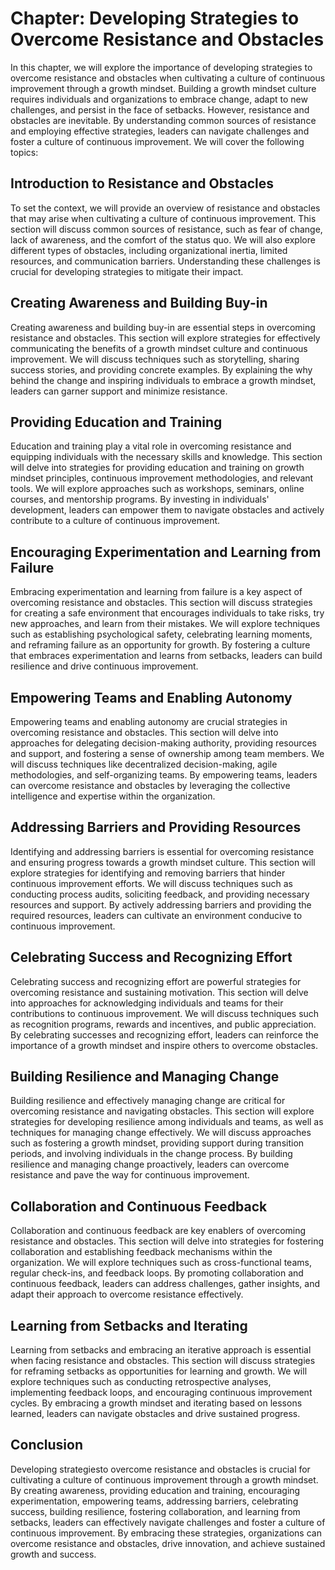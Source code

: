 Chapter: Developing Strategies to Overcome Resistance and Obstacles
===================================================================

In this chapter, we will explore the importance of developing strategies to overcome resistance and obstacles when cultivating a culture of continuous improvement through a growth mindset. Building a growth mindset culture requires individuals and organizations to embrace change, adapt to new challenges, and persist in the face of setbacks. However, resistance and obstacles are inevitable. By understanding common sources of resistance and employing effective strategies, leaders can navigate challenges and foster a culture of continuous improvement. We will cover the following topics:

Introduction to Resistance and Obstacles
----------------------------------------

To set the context, we will provide an overview of resistance and obstacles that may arise when cultivating a culture of continuous improvement. This section will discuss common sources of resistance, such as fear of change, lack of awareness, and the comfort of the status quo. We will also explore different types of obstacles, including organizational inertia, limited resources, and communication barriers. Understanding these challenges is crucial for developing strategies to mitigate their impact.

Creating Awareness and Building Buy-in
--------------------------------------

Creating awareness and building buy-in are essential steps in overcoming resistance and obstacles. This section will explore strategies for effectively communicating the benefits of a growth mindset culture and continuous improvement. We will discuss techniques such as storytelling, sharing success stories, and providing concrete examples. By explaining the why behind the change and inspiring individuals to embrace a growth mindset, leaders can garner support and minimize resistance.

Providing Education and Training
--------------------------------

Education and training play a vital role in overcoming resistance and equipping individuals with the necessary skills and knowledge. This section will delve into strategies for providing education and training on growth mindset principles, continuous improvement methodologies, and relevant tools. We will explore approaches such as workshops, seminars, online courses, and mentorship programs. By investing in individuals' development, leaders can empower them to navigate obstacles and actively contribute to a culture of continuous improvement.

Encouraging Experimentation and Learning from Failure
-----------------------------------------------------

Embracing experimentation and learning from failure is a key aspect of overcoming resistance and obstacles. This section will discuss strategies for creating a safe environment that encourages individuals to take risks, try new approaches, and learn from their mistakes. We will explore techniques such as establishing psychological safety, celebrating learning moments, and reframing failure as an opportunity for growth. By fostering a culture that embraces experimentation and learns from setbacks, leaders can build resilience and drive continuous improvement.

Empowering Teams and Enabling Autonomy
--------------------------------------

Empowering teams and enabling autonomy are crucial strategies in overcoming resistance and obstacles. This section will delve into approaches for delegating decision-making authority, providing resources and support, and fostering a sense of ownership among team members. We will discuss techniques like decentralized decision-making, agile methodologies, and self-organizing teams. By empowering teams, leaders can overcome resistance and obstacles by leveraging the collective intelligence and expertise within the organization.

Addressing Barriers and Providing Resources
-------------------------------------------

Identifying and addressing barriers is essential for overcoming resistance and ensuring progress towards a growth mindset culture. This section will explore strategies for identifying and removing barriers that hinder continuous improvement efforts. We will discuss techniques such as conducting process audits, soliciting feedback, and providing necessary resources and support. By actively addressing barriers and providing the required resources, leaders can cultivate an environment conducive to continuous improvement.

Celebrating Success and Recognizing Effort
------------------------------------------

Celebrating success and recognizing effort are powerful strategies for overcoming resistance and sustaining motivation. This section will delve into approaches for acknowledging individuals and teams for their contributions to continuous improvement. We will discuss techniques such as recognition programs, rewards and incentives, and public appreciation. By celebrating successes and recognizing effort, leaders can reinforce the importance of a growth mindset and inspire others to overcome obstacles.

Building Resilience and Managing Change
---------------------------------------

Building resilience and effectively managing change are critical for overcoming resistance and navigating obstacles. This section will explore strategies for developing resilience among individuals and teams, as well as techniques for managing change effectively. We will discuss approaches such as fostering a growth mindset, providing support during transition periods, and involving individuals in the change process. By building resilience and managing change proactively, leaders can overcome resistance and pave the way for continuous improvement.

Collaboration and Continuous Feedback
-------------------------------------

Collaboration and continuous feedback are key enablers of overcoming resistance and obstacles. This section will delve into strategies for fostering collaboration and establishing feedback mechanisms within the organization. We will explore techniques such as cross-functional teams, regular check-ins, and feedback loops. By promoting collaboration and continuous feedback, leaders can address challenges, gather insights, and adapt their approach to overcome resistance effectively.

Learning from Setbacks and Iterating
------------------------------------

Learning from setbacks and embracing an iterative approach is essential when facing resistance and obstacles. This section will discuss strategies for reframing setbacks as opportunities for learning and growth. We will explore techniques such as conducting retrospective analyses, implementing feedback loops, and encouraging continuous improvement cycles. By embracing a growth mindset and iterating based on lessons learned, leaders can navigate obstacles and drive sustained progress.

Conclusion
----------

Developing strategiesto overcome resistance and obstacles is crucial for cultivating a culture of continuous improvement through a growth mindset. By creating awareness, providing education and training, encouraging experimentation, empowering teams, addressing barriers, celebrating success, building resilience, fostering collaboration, and learning from setbacks, leaders can effectively navigate challenges and foster a culture of continuous improvement. By embracing these strategies, organizations can overcome resistance and obstacles, drive innovation, and achieve sustained growth and success.
